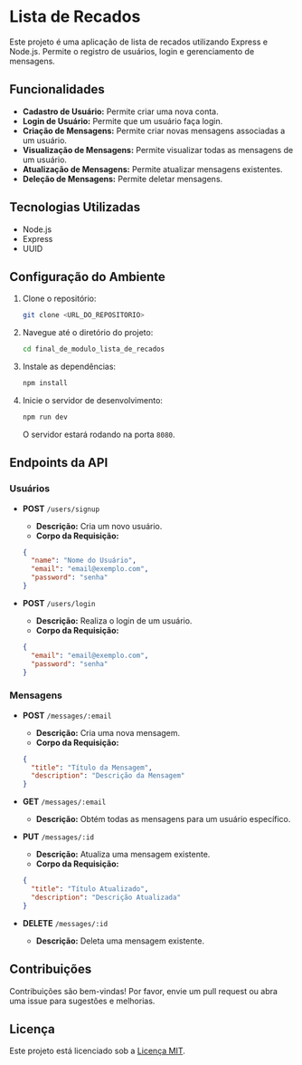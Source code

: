 # Lista de Recados

Este projeto é uma aplicação de lista de recados utilizando Express e Node.js. Permite o registro de usuários, login e gerenciamento de mensagens.

## Funcionalidades

- **Cadastro de Usuário:** Permite criar uma nova conta.
- **Login de Usuário:** Permite que um usuário faça login.
- **Criação de Mensagens:** Permite criar novas mensagens associadas a um usuário.
- **Visualização de Mensagens:** Permite visualizar todas as mensagens de um usuário.
- **Atualização de Mensagens:** Permite atualizar mensagens existentes.
- **Deleção de Mensagens:** Permite deletar mensagens.

## Tecnologias Utilizadas

- Node.js
- Express
- UUID

## Configuração do Ambiente

1. Clone o repositório:
    ```bash
    git clone <URL_DO_REPOSITORIO>
    ```

2. Navegue até o diretório do projeto:
    ```bash
    cd final_de_modulo_lista_de_recados
    ```

3. Instale as dependências:
    ```bash
    npm install
    ```

4. Inicie o servidor de desenvolvimento:
    ```bash
    npm run dev
    ```
    O servidor estará rodando na porta `8080`.

## Endpoints da API

### Usuários

- **POST** `/users/signup`
    - **Descrição:** Cria um novo usuário.
    - **Corpo da Requisição:**
    ```json
    {
      "name": "Nome do Usuário",
      "email": "email@exemplo.com",
      "password": "senha"
    }
    ```

- **POST** `/users/login`
    - **Descrição:** Realiza o login de um usuário.
    - **Corpo da Requisição:**
    ```json
    {
      "email": "email@exemplo.com",
      "password": "senha"
    }
    ```

### Mensagens

- **POST** `/messages/:email`
    - **Descrição:** Cria uma nova mensagem.
    - **Corpo da Requisição:**
    ```json
    {
      "title": "Título da Mensagem",
      "description": "Descrição da Mensagem"
    }
    ```

- **GET** `/messages/:email`
    - **Descrição:** Obtém todas as mensagens para um usuário específico.

- **PUT** `/messages/:id`
    - **Descrição:** Atualiza uma mensagem existente.
    - **Corpo da Requisição:**
    ```json
    {
      "title": "Título Atualizado",
      "description": "Descrição Atualizada"
    }
    ```

- **DELETE** `/messages/:id`
    - **Descrição:** Deleta uma mensagem existente.

## Contribuições

Contribuições são bem-vindas! Por favor, envie um pull request ou abra uma issue para sugestões e melhorias.

## Licença

Este projeto está licenciado sob a [Licença MIT](LICENSE).
